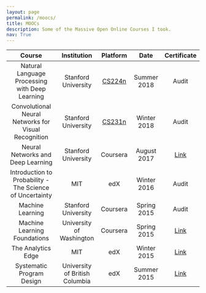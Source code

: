 ```yaml
---
layout: page
permalink: /moocs/
title: MOOCs
description: Some of the Massive Open Online Courses I took.
nav: True
---
```


| Course | Institution | Platform | Date | Certificate |
|:---:|:----:|:------:|:------:|:------:|
|  Natural Language Processing with Deep Learning | Stanford University | [CS224n](http://web.stanford.edu/class/cs224n/) | Summer 2018 | Audit | 
|  Convolutional Neural Networks for Visual Recognition | Stanford University | [CS231n](http://cs231n.stanford.edu/) | Winter 2018 | Audit |
|  Neural Networks and Deep Learning | Stanford University | Coursera | August 2017 | [Link](https://www.coursera.org/account/accomplishments/certificate/JSMDJTK26DVQ) |
|  Introduction to Probability - The Science of Uncertainty | MIT | edX | Winter 2016 | Audit |
|  Machine Learning | Stanford University | Coursera | Spring 2015 | Audit |
|  Machine Learning Foundations | University of Washington | Coursera | Spring 2015 | [Link](https://www.coursera.org/account/accomplishments/certificate/VQSF6KNCW5UD) |
|  The Analytics Edge | MIT | edX | Winter 2015 | [Link](https://s3.amazonaws.com/verify.edx.org/downloads/dedacbc7232e44528acd8f968aaebc7e/Certificate.pdf) |
|  Systematic Program Design | University of British Columbia | edX | Summer 2015 | [Link](https://s3.amazonaws.com/verify.edx.org/downloads/1417b77347404dc5ad5f9cc6baffb751/Certificate.pdf) |





